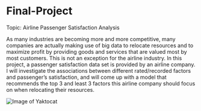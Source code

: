 # Final-Project

Topic: Airline Passenger Satisfaction Analysis

As many industries are becoming more and more competitive, many companies are actually making use of big data to relocate resources and to maximize profit by providing goods and services that are valued most by most customers. This is not an exception for the airline industry. In this project, a passenger satisfaction data set is provided by an airline company. I will investigate the associations between different rated/recorded factors and passenger’s satisfaction, and will come up with a model that recommends the top 3 and least 3 factors this airline company should focus on when relocating their resources.

![Image of Yaktocat](https://octodex.github.com/images/yaktocat.png)

